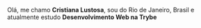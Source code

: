 <p> Olá, me chamo <strong>Cristiana Lustosa</strong>, sou do Rio de Janeiro, Brasil e atualmente estudo <strong> Desenvolvimento Web na Trybe</Strong>


